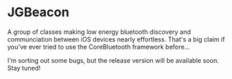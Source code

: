 JGBeacon
========

A group of classes making low energy bluetooth discovery and communciation between iOS devices nearly effortless. That's a big claim if you've ever tried to use the CoreBluetooth framework before...

I'm sorting out some bugs, but the release version will be available soon. Stay tuned!
